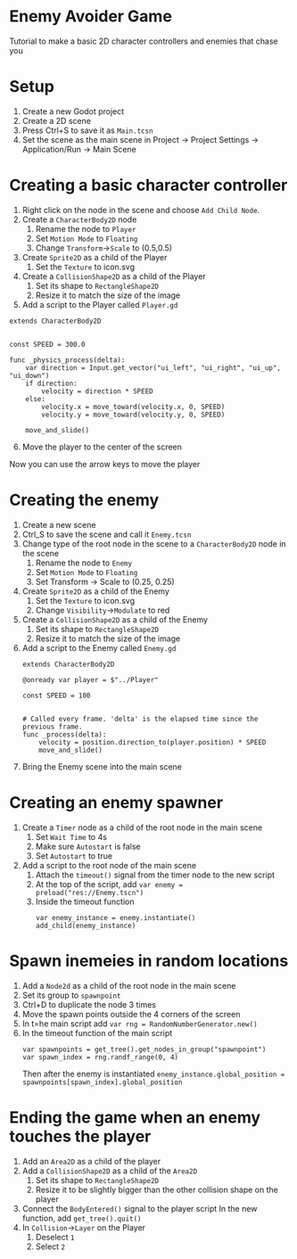 # Enemy Avoider Game
Tutorial to make a basic 2D character controllers and enemies that chase you

# Setup
1. Create a new Godot project
2. Create a 2D scene
3. Press Ctrl+S to save it as `Main.tcsn`
4. Set the scene as the main scene in Project -> Project Settings -> Application/Run -> Main Scene

# Creating a basic character controller
1. Right click on the node in the scene and choose `Add Child Node`.
2. Create a `CharacterBody2D` node 
    1. Rename the node to `Player`
    2. Set `Motion Mode` to `Floating`
    3. Change `Transform`->`Scale` to (0.5,0.5)
3. Create `Sprite2D` as a child of the Player
    1. Set the `Texture` to icon.svg
4. Create a `CollisionShape2D` as a child of the Player
    1. Set its shape to `RectangleShape2D`
    2. Resize it to match the size of the image
5. Add a script to the Player called `Player.gd`
```
extends CharacterBody2D


const SPEED = 300.0

func _physics_process(delta):
	var direction = Input.get_vector("ui_left", "ui_right", "ui_up", "ui_down")
	if direction:
		velocity = direction * SPEED
	else:
		velocity.x = move_toward(velocity.x, 0, SPEED)
		velocity.y = move_toward(velocity.y, 0, SPEED)

	move_and_slide()
```
6. Move the player to the center of the screen

Now you can use the arrow keys to move the player

# Creating the enemy
1. Create a new scene
2. Ctrl_S to save the scene and call it `Enemy.tcsn`
2. Change type of the root node in the scene to a `CharacterBody2D` node in the scene
    1. Rename the node to `Enemy`
    2. Set `Motion Mode` to `Floating`
	3. Set Transform -> Scale to (0.25, 0.25)
2. Create `Sprite2D` as a child of the Enemy
    1. Set the `Texture` to icon.svg
    2. Change `Visibility`->`Modulate` to red
3. Create a `CollisionShape2D` as a child of the Enemy
    1. Set its shape to `RectangleShape2D`
    2. Resize it to match the size of the image
4. Add a script to the Enemy called `Enemy.gd`
    ```
    extends CharacterBody2D

    @onready var player = $"../Player"

    const SPEED = 100


    # Called every frame. 'delta' is the elapsed time since the previous frame.
    func _process(delta):
        velocity = position.direction_to(player.position) * SPEED
        move_and_slide()
    ```
5. Bring the Enemy scene into the main scene

# Creating an enemy spawner
1. Create a `Timer` node as a child of the root node in the main scene
    1. Set `Wait Time` to 4s
    2. Make sure `Autostart` is false
    3. Set `Autostart` to true
2. Add a script to the root node of the main scene
    1. Attach the `timeout()` signal from the timer node to the new script
    2. At the top of the script, add `var enemy = preload("res://Enemy.tscn")`
    3. Inside the timeout function
        ```
        var enemy_instance = enemy.instantiate()
        add_child(enemy_instance)
        ```

# Spawn inemeies in random locations
1. Add a `Node2d` as a child of the root node in the main scene
2. Set its group to `spawnpoint`
3. Ctrl+D to duplicate the node 3 times
4. Move the spawn points outside the 4 corners of the screen
5. In t=he main script add `var rng = RandomNumberGenerator.new()`
6. In the timeout function of the main script
    ```
    var spawnpoints = get_tree().get_nodes_in_group("spawnpoint")
	var spawn_index = rng.randf_range(0, 4)
    ```
    Then after the enemy is instantiated
    `enemy_instance.global_position = spawnpoints[spawn_index].global_position`

# Ending the game when an enemy touches the player
1. Add an `Area2D` as a child of the player
2. Add a `CollisionShape2D` as a child of the `Area2D`
    1. Set its shape to `RectangleShape2D`
    2. Resize it to be slightly bigger than the other collision shape on the player
3. Connect the `BodyEntered()` signal to the player script
    In the new function, add `get_tree().quit()`
4. In `Collision`->`Layer` on the Player
    1. Deselect `1`
    2. Select `2`